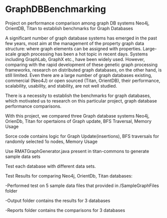# GraphDBBenchmarking
Project on performance comparison among graph DB systems Neo4j, OrientDB, Titan to establish benchmarks for Graph Databases

A significant number of graph database systems has emerged in the past few years, most aim at the management of the property graph data structure: where graph elements can be assigned with properties. Large-scale graph processing has been a hot topic in recent days. Systems including GraphLab, GraphX etc., have been widely used. However, comparing with the rapid development of these genetic graph processing frameworks, research on distributed graph databases, on the other hand, is still limited. Even there are a large number of graph databases existing, commercial (Neo4J) or open sourced (Titan, OrientDB), their performance, scalability, usability, and stability, are not well studied.

There is a necessity to establish the benchmarks for graph databases, which motivated us to research on this particular project, graph database performance comparisons.

With this project, we compared three Graph database systems Neo4j, OrienDb, Titan for opertaions of Graph update, BFS Traversal, Memory Usage

Sorce code contains logic for  Graph Update(insertions), BFS traversals for randomly selected 1o nodes, Memory Usage

Use RMATGraphGenerator.java present in titan-commons to generate sample data sets

Test each database with different data sets.

Test Results for comparing Neo4j, OrientDb, Titan databases:

 -Performed test on 5 sample data files that provided in /SampleGraphFiles folder

 -Output folder contains the results for 3 databases

 -Reports folder contains the comparisons for 3 databases

